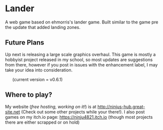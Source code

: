 # Lander
A web game based on ehmorris's lander game.
Built similar to the game pre the update that added landing zones.

## Future Plans
Up next is releasing a large scale graphics overhaul.
This game is mostly a hobbyist project released in my school, so most updates are suggestions from there, however if you post in issues with the enhancement label, I may take your idea into consideration.
<ul>(current version = v0.6.1)</ul>

## Where to play?
My website (*free hosting, working on it!*) is at http://ninjus-hub.great-site.net (Check out some other projects while your there!).
I also post games on my itch.io page: https://ninju4821.itch.io (though most projects there are either scrapped or on hold)